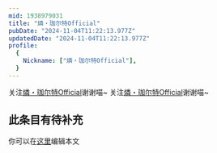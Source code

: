 ```yaml
---
mid: 1938979031
title: "燐・珈尔特Official"
pubDate: "2024-11-04T11:22:13.977Z"
updatedDate: "2024-11-04T11:22:13.977Z"
profile:
  {
    Nickname: ["燐・珈尔特Official"],
  }
---
```


关注[燐・珈尔特Official](https://space.bilibili.com/1938979031)谢谢喵~ 关注[燐・珈尔特Official](https://space.bilibili.com/1938979031)谢谢喵~

## 此条目有待补充
你可以在[这里](https://github.com/Yuhanawa/VTuber.ICU/edit/master/src/content/v/燐・珈尔特Official/index.md)编辑本文
